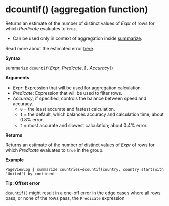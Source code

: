 # dcountif() (aggregation function)

Returns an estimate of the number of distinct values of *Expr* of rows for which *Predicate* evaluates to `true`. 

* Can be used only in context of aggregation inside [summarize](query_language_summarizeoperator.md).

Read more about the estimated error [here](query_language_dcount_aggfunction.md#estimation-error-of-dcount).

**Syntax**

summarize `dcountif(`*Expr*, *Predicate*, [`,` *Accuracy*]`)`

**Arguments**

* *Expr*: Expression that will be used for aggregation calculation.
* *Predicate*: Expression that will be used to filter rows.
* *Accuracy*, if specified, controls the balance between speed and accuracy.
    * `0` = the least accurate and fastest calculation.
    * `1` = the default, which balances accuracy and calculation time; about 0.8% error.
    * `2` = most accurate and slowest calculation; about 0.4% error.

**Returns**

Returns an estimate of the number of distinct values of *Expr*  of rows for which *Predicate* evaluates to `true` in the group. 

**Example**

<!-- csl -->
```
PageViewLog | summarize countries=dcountif(country, country startswith "United") by continent
```

**Tip: Offset error**

`dcountif()` might result in a one-off error in the edge cases where all rows
pass, or none of the rows pass, the `Predicate` expression


